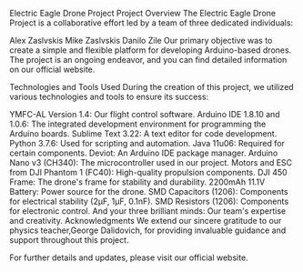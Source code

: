 Electric Eagle Drone Project
Project Overview
The Electric Eagle Drone Project is a collaborative effort led by a team of three dedicated individuals:

Alex Zaslvskis
Mike Zaslvskis
Danilo Zile
Our primary objective was to create a simple and flexible platform for developing Arduino-based drones. The project is an ongoing endeavor, and you can find detailed information on our official website.

Technologies and Tools Used
During the creation of this project, we utilized various technologies and tools to ensure its success:

YMFC-AL Version 1.4: Our flight control software.
Arduino IDE 1.8.10 and 1.0.6: The integrated development environment for programming the Arduino boards.
Sublime Text 3.22: A text editor for code development.
Python 3.7.6: Used for scripting and automation.
Java 11u06: Required for certain components.
Deviot: An Arduino IDE package manager.
Arduino Nano v3 (CH340): The microcontroller used in our project.
Motors and ESC from DJI Phantom 1 (FC40): High-quality propulsion components.
DJI 450 Frame: The drone's frame for stability and durability.
2200mAh 11.1V Battery: Power source for the drone.
SMD Capacitors (1206): Components for electrical stability (2μF, 1μF, 0.1nF).
SMD Resistors (1206): Components for electronic control.
And your three brilliant minds: Our team's expertise and creativity.
Acknowledgments
We extend our sincere gratitude to our physics teacher,George Dalidovich, for providing invaluable guidance and support throughout this project.

For further details and updates, please visit our official website.
